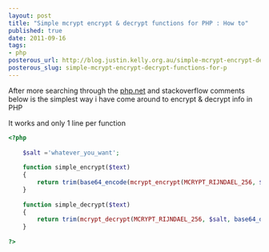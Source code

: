 ```yaml
--- 
layout: post
title: "Simple mcrypt encrypt & decrypt functions for PHP : How to"
published: true
date: 2011-09-16
tags: 
- php
posterous_url: http://blog.justin.kelly.org.au/simple-mcrypt-encrypt-decrypt-functions-for-p
posterous_slug: simple-mcrypt-encrypt-decrypt-functions-for-p
---
```

After more searching through the [php.net](http://php.net) and stackoverflow comments below 
is the simplest way i have come around to encrypt & decrypt info in PHP

It works and only 1 line per function

``` php simple_encrypt.php
<?php
 
    $salt ='whatever_you_want';
 
    function simple_encrypt($text)
    {  
        return trim(base64_encode(mcrypt_encrypt(MCRYPT_RIJNDAEL_256, $salt, $text, MCRYPT_MODE_ECB, mcrypt_create_iv(mcrypt_get_iv_size(MCRYPT_RIJNDAEL_256, MCRYPT_MODE_ECB), MCRYPT_RAND))));
    }
 
    function simple_decrypt($text)
    {  
        return trim(mcrypt_decrypt(MCRYPT_RIJNDAEL_256, $salt, base64_decode($text), MCRYPT_MODE_ECB, mcrypt_create_iv(mcrypt_get_iv_size(MCRYPT_RIJNDAEL_256, MCRYPT_MODE_ECB), MCRYPT_RAND)));
    }
 
?>
```
